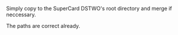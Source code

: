 Simply copy to the SuperCard DSTWO's root
directory and merge if neccessary.

The paths are correct already.
